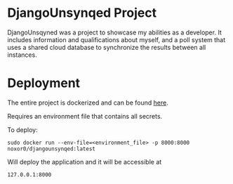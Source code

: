 # DjangoUnsynqed Project
DjangoUnsqyned was a project to showcase my abilities as a developer. It includes information and qualifications about myself, and a poll system that uses a shared cloud database to synchronize the results between all instances. 


# Deployment
The entire project is dockerized and can be found [here](https://cloud.docker.com/swarm/noxor0/repository/docker/noxor0/djangounsynqed/general). 

Requires an environment file that contains all secrets.

To deploy:
```
sudo docker run --env-file=<environment_file> -p 8000:8000 noxor0/djangounsynqed:latest
```

Will deploy the application and it will be accessible at
```
127.0.0.1:8000
```


